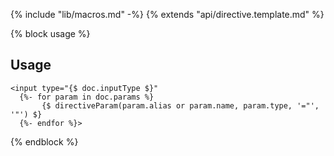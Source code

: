 {% include "lib/macros.md" -%}
{% extends "api/directive.template.md" %}

{% block usage %}
## Usage
```
<input type="{$ doc.inputType $}"
  {%- for param in doc.params %}
       {$ directiveParam(param.alias or param.name, param.type, '="', '"') $}
  {%- endfor %}>
```
{% endblock %}
